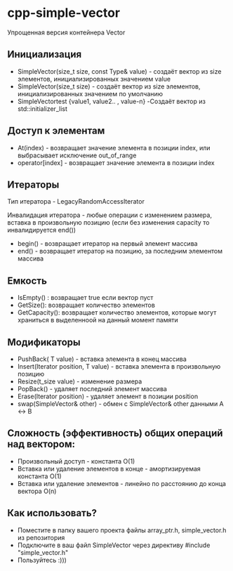 # cpp-simple-vector
Упрощенная версия контейнера Vector


## Инициализация

 - SimpleVector(size_t size, const Type& value) - создаёт вектор из size элементов, инициализированных значением value
 - SimpleVector(size_t size) - создаёт вектор из size элементов, инициализированных значением по умолчанию
 - SimpleVector<T>test {value1, value2.. , value-n} -Создаёт вектор из std::initializer_list


## Доступ к элементам


- At(index) - возвращает значение элемента в позиции index, или выбрасывает исключение out_of_range 
- operator[index] - возвращает значение элемента в позиции index


## Итераторы 
Тип итератора - LegacyRandomAccessIterator 
 
Инвалидация итератора - любые операции с изменением размера, вставка в произвольную позицию (если без изменения capacity то инвалидируется end())
 - begin() - возвращает итератор на первый элемент массива
 - end() - возвращает итератор на позицию, за последним элементом массива

 
## Емкость

- IsEmpty() : возвращает true если вектор пуст
- GetSize(): возвращает количество элементов 
- GetCapacity(): возвращает количество элементов, которые могут храниться в выделенноой на данный момент памяти


## Модификаторы
 
- PushBack( T value) - вставка  элемента в конец массива
- Insert(Iterator position, T value) - вставка элемента в произвольную позицию
- Resize(t_size value) - изменение размера
- PopBack() - удаляет последний элемент массива
- Erase(Iterator position) - удаляет элемент в позиции position
- swap(SimpleVector& other) - обмен с SimpleVector& other данными A <-> B


## Сложность (эффективность) общих операций над вектором: 
 
- Произвольный доступ - константа O(1)
- Вставка или удаление элементов в конце - амортизируемая константа O(1)
- Вставка или удаление элементов - линейно по расстоянию до конца вектора O(n)
 
 ## Как использовать?
 - Поместите в папку вашего проекта файлы array_ptr.h, simple_vector.h из репозитория
 - Подключите в ваш файл SimpleVector  через директиву #include "simple_vector.h"
 - Пользуйтесь :)))
 
